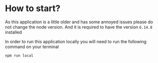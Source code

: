 # How to start?

As this application is a little older and has some annoyed issues please do not change the node version.
And it is required to have the version `6.14.8` installed

In order to run this application locally you will need to run the following command on your terminal
```bash
npm run local
```

